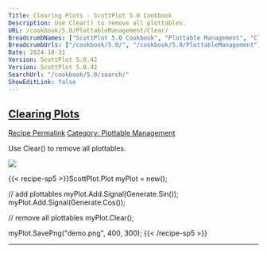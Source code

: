 ```yaml
---
Title: Clearing Plots - ScottPlot 5.0 Cookbook
Description: Use Clear() to remove all plottables.
URL: /cookbook/5.0/PlottableManagement/Clear/
BreadcrumbNames: ["ScottPlot 5.0 Cookbook", "Plottable Management", "Clearing Plots"]
BreadcrumbUrls: ["/cookbook/5.0/", "/cookbook/5.0/PlottableManagement", "/cookbook/5.0/PlottableManagement/Clear"]
Date: 2024-10-31
Version: ScottPlot 5.0.42
Version: ScottPlot 5.0.42
SearchUrl: "/cookbook/5.0/search/"
ShowEditLink: false
---
```



<h2 style='border-bottom: 0;'><a href='/cookbook/5.0/PlottableManagement/Clear'>Clearing Plots</a></h2>

<div class="d-flex mb-2">
<a class="btn btn-sm btn-primary me-1" href="/cookbook/5.0/PlottableManagement/Clear">Recipe Permalink</a>
<a class="btn btn-sm btn-success me-1" href="/cookbook/5.0/PlottableManagement">Category: Plottable Management</a>
</div>

Use Clear() to remove all plottables.

[![](/cookbook/5.0/images/Clear.png?241031194635)](/cookbook/5.0/images/Clear.png?241031194635)

{{< recipe-sp5 >}}ScottPlot.Plot myPlot = new();

// add plottables
myPlot.Add.Signal(Generate.Sin());
myPlot.Add.Signal(Generate.Cos());

// remove all plottables
myPlot.Clear();

myPlot.SavePng("demo.png", 400, 300);
{{< /recipe-sp5 >}}

<hr class='my-5 invisible'>


